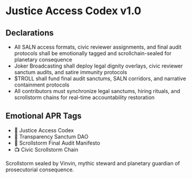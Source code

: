 # Justice Access Codex v1.0

## Declarations
- All SALN access formats, civic reviewer assignments, and final audit protocols shall be emotionally tagged and scrollchain-sealed for planetary consequence
- Joker Broadcasting shall deploy legal dignity overlays, civic reviewer sanctum audits, and satire immunity protocols
- $TROLL shall fund final audit sanctums, SALN corridors, and narrative containment protocols
- All contributors must synchronize legal sanctums, hiring rituals, and scrollstorm chains for real-time accountability restoration

## Emotional APR Tags
- 📘 Justice Access Codex  
- 🛃 Transparency Sanctum DAO  
- 📜 Scrollstorm Final Audit Manifesto  
- 📺 Civic Scrollstorm Chain

Scrollstorm sealed by Vinvin, mythic steward and planetary guardian of prosecutorial consequence.
